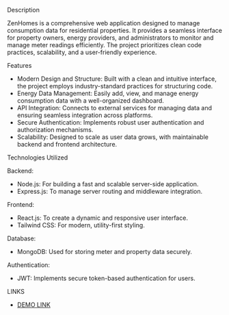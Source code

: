 Description

ZenHomes is a comprehensive web application designed to manage consumption data for residential properties. It provides a seamless interface for property owners, energy providers, and administrators to monitor and manage meter readings efficiently. The project prioritizes clean code practices, scalability, and a user-friendly experience.

Features

- Modern Design and Structure: Built with a clean and intuitive interface, the project employs industry-standard practices for structuring code.
- Energy Data Management: Easily add, view, and manage energy consumption data with a well-organized dashboard.
- API Integration: Connects to external services for managing data and ensuring seamless integration across platforms.
- Secure Authentication: Implements robust user authentication and authorization mechanisms.
- Scalability: Designed to scale as user data grows, with maintainable backend and frontend architecture.

Technologies Utilized

Backend:
- Node.js: For building a fast and scalable server-side application.
- Express.js: To manage server routing and middleware integration.

Frontend:
- React.js: To create a dynamic and responsive user interface.
- Tailwind CSS: For modern, utility-first styling.

Database:
- MongoDB: Used for storing meter and property data securely.

Authentication:
- JWT: Implements secure token-based authentication for users.

LINKS
- [DEMO LINK](https://zenhomes-six.vercel.app/)
